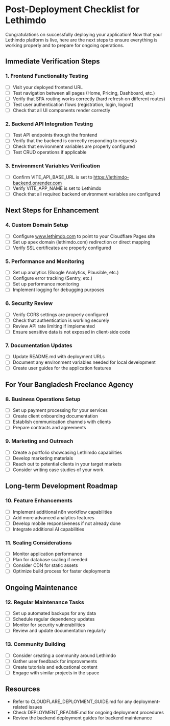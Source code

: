 # Post-Deployment Checklist for Lethimdo

Congratulations on successfully deploying your application! Now that your Lethimdo platform is live, here are the next steps to ensure everything is working properly and to prepare for ongoing operations.

## Immediate Verification Steps

### 1. Frontend Functionality Testing
- [ ] Visit your deployed frontend URL
- [ ] Test navigation between all pages (Home, Pricing, Dashboard, etc.)
- [ ] Verify that SPA routing works correctly (hard refresh on different routes)
- [ ] Test user authentication flows (registration, login, logout)
- [ ] Check that all UI components render correctly

### 2. Backend API Integration Testing
- [ ] Test API endpoints through the frontend
- [ ] Verify that the backend is correctly responding to requests
- [ ] Check that environment variables are properly configured
- [ ] Test CRUD operations if applicable

### 3. Environment Variables Verification
- [ ] Confirm VITE_API_BASE_URL is set to https://lethimdo-backend.onrender.com
- [ ] Verify VITE_APP_NAME is set to Lethimdo
- [ ] Check that all required backend environment variables are configured

## Next Steps for Enhancement

### 4. Custom Domain Setup
- [ ] Configure www.lethimdo.com to point to your Cloudflare Pages site
- [ ] Set up apex domain (lethimdo.com) redirection or direct mapping
- [ ] Verify SSL certificates are properly configured

### 5. Performance and Monitoring
- [ ] Set up analytics (Google Analytics, Plausible, etc.)
- [ ] Configure error tracking (Sentry, etc.)
- [ ] Set up performance monitoring
- [ ] Implement logging for debugging purposes

### 6. Security Review
- [ ] Verify CORS settings are properly configured
- [ ] Check that authentication is working securely
- [ ] Review API rate limiting if implemented
- [ ] Ensure sensitive data is not exposed in client-side code

### 7. Documentation Updates
- [ ] Update README.md with deployment URLs
- [ ] Document any environment variables needed for local development
- [ ] Create user guides for the application features

## For Your Bangladesh Freelance Agency

### 8. Business Operations Setup
- [ ] Set up payment processing for your services
- [ ] Create client onboarding documentation
- [ ] Establish communication channels with clients
- [ ] Prepare contracts and agreements

### 9. Marketing and Outreach
- [ ] Create a portfolio showcasing Lethimdo capabilities
- [ ] Develop marketing materials
- [ ] Reach out to potential clients in your target markets
- [ ] Consider writing case studies of your work

## Long-term Development Roadmap

### 10. Feature Enhancements
- [ ] Implement additional n8n workflow capabilities
- [ ] Add more advanced analytics features
- [ ] Develop mobile responsiveness if not already done
- [ ] Integrate additional AI capabilities

### 11. Scaling Considerations
- [ ] Monitor application performance
- [ ] Plan for database scaling if needed
- [ ] Consider CDN for static assets
- [ ] Optimize build process for faster deployments

## Ongoing Maintenance

### 12. Regular Maintenance Tasks
- [ ] Set up automated backups for any data
- [ ] Schedule regular dependency updates
- [ ] Monitor for security vulnerabilities
- [ ] Review and update documentation regularly

### 13. Community Building
- [ ] Consider creating a community around Lethimdo
- [ ] Gather user feedback for improvements
- [ ] Create tutorials and educational content
- [ ] Engage with similar projects in the space

## Resources

- Refer to CLOUDFLARE_DEPLOYMENT_GUIDE.md for any deployment-related issues
- Check DEPLOYMENT_README.md for ongoing deployment procedures
- Review the backend deployment guides for backend maintenance